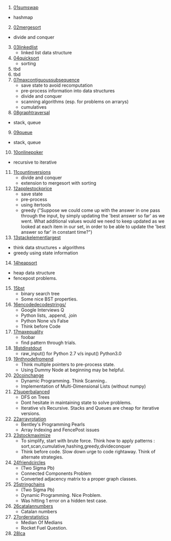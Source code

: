 1. [01sumswap](01sumswap)
  - hashmap
2. [02mergesort](02mergsort)
  - divide and conquer
3. [03linkedlist](03linkedlist)
	- linked list data structure
4. [04quicksort](04quicksort)
	- sorting
5. tbd
6. tbd
7. [07maxcontiguoussubsequence](07maxcontiguoussubsequence)
    - save state to avoid recomputation
    - pre-process information into data structures
    - divide and conquer
    - scanning algorithms (esp. for problems on arrarys)
    - cumulatives
8. [08graphtraversal](08graphtraversal)
  - stack, queue
9. [09queue](09queue)
  - stack, queue
10. [10onlinepoker](10onlinepoker)
  - recursive to iterative
11. [11countinversions](11countinversions)
	- divide and conquer
	- extension to mergesort with sorting
12. [12applestockprice](12applestockprice)
	- save state
	- pre-process
	- using itertools
	- greedy ("Suppose we could come up with the answer in one pass through the input, by simply updating the 'best answer so far' as we went. What additional values would we need to keep updated as we looked at each item in our set, in order to be able to update the 'best answer so far' in constant time?")
13. [13stackelementlargest](13stackelementlargest)
  - think data structures + algorithms
  - greedy using state information
14. [14heapsort](14heapsort)
  - heap data structure
  - fencepost problems.
15. [15bst](15bst)
	- binary search tree
    - Some nice BST properties.
16. [16encodedecodestrings/](16encodedecodestrings/)
	- Google Interviews Q
	- Python lists, .append, .join
	- Python None v/s False
	- Think before Code
17. [17maxequality](17maxequality)
    - foobar
    - find pattern through trials.
18. [18stdinstdout](18stdinstdout)
	- raw_input() for Python 2.7 v/s input() Python3.0
19. [19nthnodefromend](19nthnodefromend)
	- Think multiple pointers to pre-process state. 
	- Using Dummy Node at beginning may be helpful. 
20. [20coinchange](20coinchange)
    - Dynamic Programming. Think Scanning..
    - Implementation of Multi-Dimensional Lists (without numpy)
21. [21superbalanced](21superbalanced)
	- DFS on Trees
	- Dont hesitate in maintaining state to solve problems.
	- Iterative v/s Recursive. Stacks and Queues are cheap for iterative versions.
22. [22arrayrotation](22arrayrotation)
	- Bentley's Programming Pearls
	- Array Indexing and FencePost issues
23. [23stockmaximize](23stockmaximize)
    - To simplify, start with brute force. Think how to apply patterns : sort,scan,cumulative,hashing,greedy,divideconquer
    - Think before code. Slow down urge to code rightaway. Think of alternate strategies.
24. [24friendcircles](24friendcircles)
    - (Two Sigma Pb)
    - Connected Components Problem
    - Converted adjacency matrix to a proper graph classes.
25. [25stringchains](25stringchains)
    - (Two Sigma Pb)
    - Dynamic Programming. Nice Problem.
    - Was hitting 1 error on a hidden test case.
26.	[26catalannumbers](26catalannumbers)
	- Catalan numbers
27.	[27orderstatistics](27orderstatistics)
	- Median Of Medians
	- Rocket Fuel Question.
28.	[28lca](28lca) 







